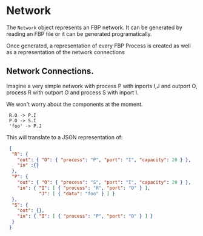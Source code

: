 
# Network
 
The `Network` object represents an FBP network. It can be generated by reading an FBP
file or it can be generated programatically.
 
Once generated, a representation of every FBP Process is created as well
as a representation of the network connections

## Network Connections.

Imagine a very simple network with process P with inports I,J and outport O, process R with outport O
and process S with inport I.

We won't worry about the components at the moment.

```fbp
 R.O -> P.I
 P.O -> S.I
 'foo' -> P.J
```

This will translate to a JSON representation of:

```json
 {
  "R": {
    "out": { "O": { "process": "P", "port": "I", "capacity": 20 } },
    "in" :{}
  },
  "P": {
    "out": { "O": { "process": "S", "port": "I", "capacity": 20 } },
    "in": { "I": [ { "process": "R", "port": "O" } ], 
            "J": [ { "data": "foo" } ] }
  },
  "S": {
    "out": {},
    "in": { "I": [ { "process": "P", "port": "O" } ] }
  }
 }
 ```